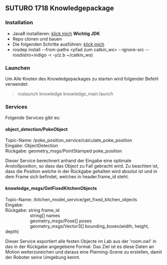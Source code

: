 ## SUTURO 1718 Knowledgepackage

### Installation

- Java8 installieren: [klick mich](https://wiki.ubuntuusers.de/Java/Installation/Oracle_Java/Java_8/) **Wichtig JDK**
- Repo clonen und bauen
- Die folgenden Schritte ausführen: [klick mich](http://knowrob.org/installation/workspace)
- rosdep install --from-paths \<pfad zum catkin_ws> --ignore-src --rosdistro=indigo -r -y(z.b ~/catkin_ws)

### Launchen

Um Alle Knoten des Knowledgepackages zu starten wird folgender Befehl verwendet:

 > roslaunch knowledge knowledge_main.launch


### Services

Folgende Services gibt es:

#### object_detection/PokeObject

Topic-Name: /poke_position_service/calculate_poke_position  
Eingabe: ObjectDetection    
Rückgabe: geometry_msgs/PointStamped poke_position

Dieser Service berechnert anhand der Eingabe eine optimale Anstoßposition, so dass das Object zu Fall gebracht wird. Zu beachten ist, dass die Position welche in der Rückgabe gehalten wird absolut ist und in dem Frame sich befindet, welches in header.frame_id steht.

#### knowledge_msgs/GetFixedKitchenObjects

Topic-Name: /kitchen_model_service/get_fixed_kitchen_objects  
Eingabe:  
Rückgabe: string frame_id  
&nbsp; &nbsp; &nbsp; &nbsp; &nbsp; &nbsp; &nbsp; &nbsp; &nbsp; &nbsp; string[] names  
&nbsp; &nbsp; &nbsp; &nbsp; &nbsp; &nbsp; &nbsp; &nbsp; &nbsp; &nbsp; geometry_msgs/Pose[] poses  
&nbsp; &nbsp; &nbsp; &nbsp; &nbsp; &nbsp; &nbsp; &nbsp; &nbsp; &nbsp; geometry_msgs/Vector3[] bounding_boxes(width, height, depth) 


Dieser Service exportiert alle festen Objecte im Lab aus der 'room.owl' in das in der Rückgabe angegebene Format. Das Ziel ist es diese Daten an Motion weiterzureichen und daraus eine Planning-Scene zu erstellen, damit der Roboter seine Umgebung kennt.
